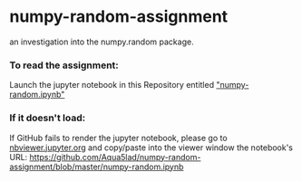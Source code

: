 # numpy-random-assignment
an investigation into the numpy.random package.

### To read the assignment: 
Launch the jupyter notebook in this Repository entitled ["numpy-random.ipynb"](https://github.com/Aqua5lad/numpy-random-assignment/blob/master/numpy-random.ipynb)
### If it doesn't load:
If GitHub fails to render the jupyter notebook, please go to [nbviewer.jupyter.org](https://nbviewer.jupyter.org/) and copy/paste into the viewer window the notebook's URL: https://github.com/Aqua5lad/numpy-random-assignment/blob/master/numpy-random.ipynb


